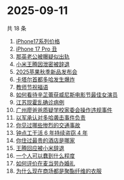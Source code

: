 # 2025-09-11

共 18 条

<!-- BEGIN ZHIHUSEARCH -->
<!-- 最后更新时间 Thu Sep 11 2025 10:58:34 GMT+0800 (China Standard Time) -->

1. [iPhone17系列价格](https://www.zhihu.com/search?q=iPhone17%E7%B3%BB%E5%88%97%E4%BB%B7%E6%A0%BC)
1. [iPhone 17 Pro 丑](https://www.zhihu.com/search?q=iPhone%2017%20Pro%20%E4%B8%91)
1. [那英老公被曝疑似出轨](https://www.zhihu.com/search?q=%E9%82%A3%E8%8B%B1%E8%80%81%E5%85%AC%E8%A2%AB%E6%9B%9D%E7%96%91%E4%BC%BC%E5%87%BA%E8%BD%A8)
1. [小米王腾因泄密被辞退](https://www.zhihu.com/search?q=%E5%B0%8F%E7%B1%B3%E7%8E%8B%E8%85%BE%E5%9B%A0%E6%B3%84%E5%AF%86%E8%A2%AB%E8%BE%9E%E9%80%80)
1. [2025苹果秋季新品发布会](https://www.zhihu.com/search?q=2025%E8%8B%B9%E6%9E%9C%E7%A7%8B%E5%AD%A3%E6%96%B0%E5%93%81%E5%8F%91%E5%B8%83%E4%BC%9A)
1. [卡塔尔首都多哈发生爆炸](https://www.zhihu.com/search?q=%E5%8D%A1%E5%A1%94%E5%B0%94%E9%A6%96%E9%83%BD%E5%A4%9A%E5%93%88%E5%8F%91%E7%94%9F%E7%88%86%E7%82%B8)
1. [教师节祝福语](https://www.zhihu.com/search?q=%E6%95%99%E5%B8%88%E8%8A%82%E7%A5%9D%E7%A6%8F%E8%AF%AD)
1. [如何看待辛芷蕾获威尼斯电影节最佳女演员](https://www.zhihu.com/search?q=%E5%A6%82%E4%BD%95%E7%9C%8B%E5%BE%85%E8%BE%9B%E8%8A%B7%E8%95%BE%E8%8E%B7%E5%A8%81%E5%B0%BC%E6%96%AF%E7%94%B5%E5%BD%B1%E8%8A%82%E6%9C%80%E4%BD%B3%E5%A5%B3%E6%BC%94%E5%91%98)
1. [江苏现霍乱确诊病例](https://www.zhihu.com/search?q=%E6%B1%9F%E8%8B%8F%E7%8E%B0%E9%9C%8D%E4%B9%B1%E7%A1%AE%E8%AF%8A%E7%97%85%E4%BE%8B)
1. [广州廖爸爸质疑学校家委会操作违规事件](https://www.zhihu.com/search?q=%E5%B9%BF%E5%B7%9E%E5%BB%96%E7%88%B8%E7%88%B8%E8%B4%A8%E7%96%91%E5%AD%A6%E6%A0%A1%E5%AE%B6%E5%A7%94%E4%BC%9A%E6%93%8D%E4%BD%9C%E8%BF%9D%E8%A7%84%E4%BA%8B%E4%BB%B6)
1. [以军承认对多哈袭击事件负责](https://www.zhihu.com/search?q=%E4%BB%A5%E5%86%9B%E6%89%BF%E8%AE%A4%E5%AF%B9%E5%A4%9A%E5%93%88%E8%A2%AD%E5%87%BB%E4%BA%8B%E4%BB%B6%E8%B4%9F%E8%B4%A3)
1. [你见过哪些惨烈的交通事故](https://www.zhihu.com/search?q=%E4%BD%A0%E8%A7%81%E8%BF%87%E5%93%AA%E4%BA%9B%E6%83%A8%E7%83%88%E7%9A%84%E4%BA%A4%E9%80%9A%E4%BA%8B%E6%95%85)
1. [钟点工干活 6 年持续盗窃 4 年](https://www.zhihu.com/search?q=%E9%92%9F%E7%82%B9%E5%B7%A5%E5%B9%B2%E6%B4%BB%206%20%E5%B9%B4%E6%8C%81%E7%BB%AD%E7%9B%97%E7%AA%83%204%20%E5%B9%B4)
1. [你住过最贵的酒店是哪家](https://www.zhihu.com/search?q=%E4%BD%A0%E4%BD%8F%E8%BF%87%E6%9C%80%E8%B4%B5%E7%9A%84%E9%85%92%E5%BA%97%E6%98%AF%E5%93%AA%E5%AE%B6)
1. [王腾回应被小米辞退](https://www.zhihu.com/search?q=%E7%8E%8B%E8%85%BE%E5%9B%9E%E5%BA%94%E8%A2%AB%E5%B0%8F%E7%B1%B3%E8%BE%9E%E9%80%80)
1. [一个人可以蠢到什么程度](https://www.zhihu.com/search?q=%E4%B8%80%E4%B8%AA%E4%BA%BA%E5%8F%AF%E4%BB%A5%E8%A0%A2%E5%88%B0%E4%BB%80%E4%B9%88%E7%A8%8B%E5%BA%A6)
1. [如何评价在麦当劳办婚礼](https://www.zhihu.com/search?q=%E5%A6%82%E4%BD%95%E8%AF%84%E4%BB%B7%E5%9C%A8%E9%BA%A6%E5%BD%93%E5%8A%B3%E5%8A%9E%E5%A9%9A%E7%A4%BC)
1. [为什么现在商场都是聚酯纤维的衣服](https://www.zhihu.com/search?q=%E4%B8%BA%E4%BB%80%E4%B9%88%E7%8E%B0%E5%9C%A8%E5%95%86%E5%9C%BA%E9%83%BD%E6%98%AF%E8%81%9A%E9%85%AF%E7%BA%A4%E7%BB%B4%E7%9A%84%E8%A1%A3%E6%9C%8D)

<!-- END ZHIHUSEARCH -->
